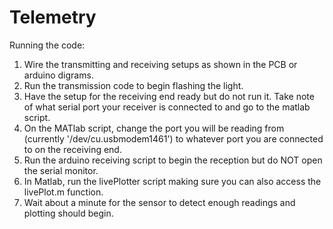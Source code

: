 # Telemetry

Running the code:

1. Wire the transmitting and receiving setups as shown in the PCB or arduino digrams.
2. Run the transmission code to begin flashing the light.
3. Have the setup for the receiving end ready but do not run it. Take note of what serial port your receiver is connected to and go to the matlab script.
4. On the MATlab script, change the port you will be reading from (currently '/dev/cu.usbmodem1461') to whatever port you are connected to on the receiving end.
5. Run the arduino receiving script to begin the reception but do NOT open the serial monitor.
6. In Matlab, run the livePlotter script making sure you can also access the livePlot.m function.
7. Wait about a minute for the sensor to detect enough readings and plotting should begin.

